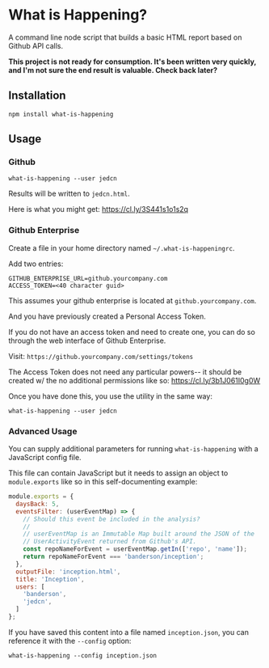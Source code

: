 # What is Happening?

A command line node script that builds a basic HTML report based on Github API
calls.

**This project is not ready for consumption. It's been written very quickly,
and I'm not sure the end result is valuable. Check back later?**

## Installation

```
npm install what-is-happening
```

## Usage

### Github

```
what-is-happening --user jedcn
```

Results will be written to `jedcn.html`.

Here is what you might get: https://cl.ly/3S441s1o1s2q

### Github Enterprise

Create a file in your home directory named `~/.what-is-happeningrc`.

Add two entries:

```
GITHUB_ENTERPRISE_URL=github.yourcompany.com
ACCESS_TOKEN=<40 character guid>
```

This assumes your github enterprise is located at `github.yourcompany.com`.

And you have previously created a Personal Access Token.

If you do not have an access token and need to create one, you can do so through the web interface of Github Enterprise.

Visit: `https://github.yourcompany.com/settings/tokens`

The Access Token does not need any particular powers-- it should be created
w/ the no additional permissions like so: https://cl.ly/3b1J061I0g0W

Once you have done this, you use the utility in the same way:

```
what-is-happening --user jedcn
```

### Advanced Usage

You can supply additional parameters for running `what-is-happening` with a
JavaScript config file.

This file can contain JavaScript but it needs to assign an object to
`module.exports` like so in this self-documenting example:

```js
module.exports = {
  daysBack: 5,
  eventsFilter: (userEventMap) => {
    // Should this event be included in the analysis?
    //
    // userEventMap is an Immutable Map built around the JSON of the
    // UserActivityEvent returned from Github's API.
    const repoNameForEvent = userEventMap.getIn(['repo', 'name']);
    return repoNameForEvent === 'banderson/inception';
  },
  outputFile: 'inception.html',
  title: 'Inception',
  users: [
    'banderson',
    'jedcn',
  ]
};
```

If you have saved this content into a file named `inception.json`, you can
reference it with the `--config` option:

```
what-is-happening --config inception.json
```
